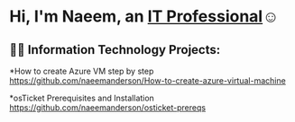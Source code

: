 <h1>Hi, I'm Naeem, an <a href=https://www.linkedin.com/feed/>IT Professional</a>☺</h1>

<h2>👨‍💻 Information Technology Projects:</h2>

*How to create Azure VM step by step
https://github.com/naeemanderson/How-to-create-azure-virtual-machine

*osTicket Prerequisites and Installation 
https://github.com/naeemanderson/osticket-prereqs
